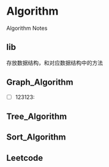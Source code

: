 # Algorithm
Algorithm Notes

## lib

存放数据结构，和对应数据结构中的方法

## Graph_Algorithm

- [ ] 123123:

## Tree_Algorithm

## Sort_Algorithm

## Leetcode
